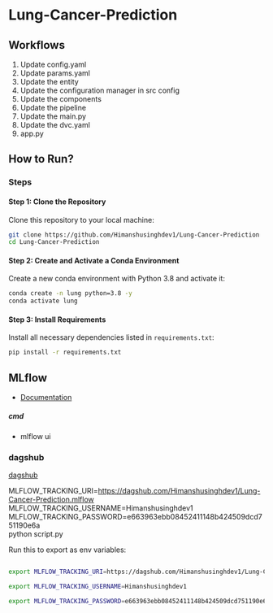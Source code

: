 # Lung-Cancer-Prediction

## Workflows
1. Update config.yaml
2. Update params.yaml
3. Update the entity
4. Update the configuration manager in src config
5. Update the components
6. Update the pipeline
7. Update the main.py
8. Update the dvc.yaml
9. app.py

## How to Run?

### Steps

#### Step 1: Clone the Repository
Clone this repository to your local machine:

```bash
git clone https://github.com/Himanshusinghdev1/Lung-Cancer-Prediction
cd Lung-Cancer-Prediction
```

#### Step 2: Create and Activate a Conda Environment
Create a new conda environment with Python 3.8 and activate it:

```bash
conda create -n lung python=3.8 -y
conda activate lung
```

#### Step 3: Install Requirements
Install all necessary dependencies listed in `requirements.txt`:

```bash
pip install -r requirements.txt
```


## MLflow

- [Documentation](https://mlflow.org/docs/latest/index.html)

##### cmd
- mlflow ui

### dagshub
[dagshub](https://dagshub.com/)

MLFLOW_TRACKING_URI=https://dagshub.com/Himanshusinghdev1/Lung-Cancer-Prediction.mlflow \
MLFLOW_TRACKING_USERNAME=Himanshusinghdev1 \
MLFLOW_TRACKING_PASSWORD=e663963ebb08452411148b424509dcd751190e6a \
python script.py

Run this to export as env variables:

```bash

export MLFLOW_TRACKING_URI=https://dagshub.com/Himanshusinghdev1/Lung-Cancer-Prediction.mlflow

export MLFLOW_TRACKING_USERNAME=Himanshusinghdev1 

export MLFLOW_TRACKING_PASSWORD=e663963ebb08452411148b424509dcd751190e6a

```

